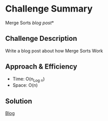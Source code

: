 # Challenge Summary
Merge Sorts *blog post**

## Challenge Description
Write a blog post about how Merge Sorts Work


## Approach & Efficiency
- Time: O(n<sub>Log n</sub>)
- Space: O(n)

## Solution
[Blog](Blog.md)